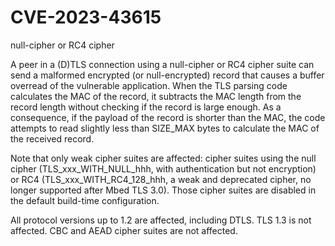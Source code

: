 # CVE-2023-43615

null-cipher or RC4 cipher 

A peer in a (D)TLS connection using a null-cipher or RC4 cipher suite can send a malformed encrypted (or null-encrypted) record that causes a buffer overread of the vulnerable application. When the TLS parsing code calculates the MAC of the record, it subtracts the MAC length from the record length without checking if the record is large enough. As a consequence, if the payload of the record is shorter than the MAC, the code attempts to read slightly less than SIZE_MAX bytes to calculate the MAC of the received record.

Note that only weak cipher suites are affected: cipher suites using the null cipher (TLS_xxx_WITH_NULL_hhh, with authentication but not encryption) or RC4 (TLS_xxx_WITH_RC4_128_hhh, a weak and deprecated cipher, no longer supported after Mbed TLS 3.0). Those cipher suites are disabled in the default build-time configuration.

All protocol versions up to 1.2 are affected, including DTLS. TLS 1.3 is not affected. CBC and AEAD cipher suites are not affected.